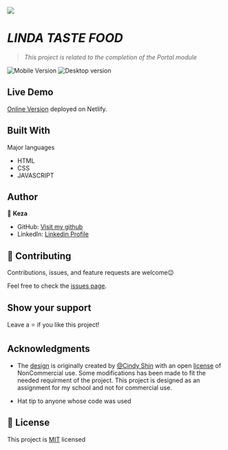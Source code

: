 ![](http://127.0.0.1:5500/)

# *LINDA TASTE FOOD*

 > *This project is related to the completion of the Portal module*




![Mobile Version](mob.png)
![Desktop version](desktop.png)

## Live Demo

[Online Version](https://timely-elf-9379c7.netlify.app/about.html) deployed on Netlify.



## Built With

 Major languages
- HTML
- CSS
- JAVASCRIPT



## Author

👤 **Keza**

- GitHub: [Visit my github](https://github.com/keza681)
- LinkedIn: [Linkedin Profile](https://www.linkedin.com/in/linda-keza/)



## 🤝 Contributing

Contributions, issues, and feature requests are welcome😉

Feel free to check the [issues page](https://github.com/keza681/LindaFood-Project/issues).

## Show your support

Leave a ⭐️ if you like this project!

## Acknowledgments

- The [design](https://www.behance.net/gallery/29845175/CC-Global-Summit-2015) is originally created by [@Cindy Shin](https://www.behance.net/adagio07) with an open [license](https://creativecommons.org/licenses/by-nc/4.0/) of NonCommercial use. Some modifications has been made to fit the needed requirment of the project. This project is designed as an assignment for my school and not for commercial use.

- Hat tip to anyone whose code was used

## 📝 License

This project is [MIT](./MIT.md) licensed
